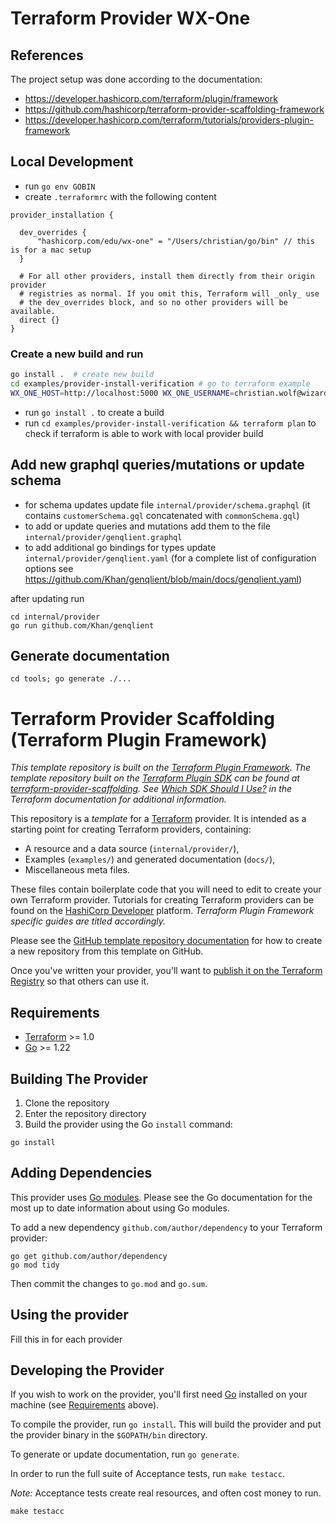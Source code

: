 # Terraform Provider WX-One

## References

The project setup was done according to the documentation: 

- https://developer.hashicorp.com/terraform/plugin/framework
- https://github.com/hashicorp/terraform-provider-scaffolding-framework
- https://developer.hashicorp.com/terraform/tutorials/providers-plugin-framework

## Local Development

- run `go env GOBIN`
- create `.terraformrc` with the following content

```
provider_installation {

  dev_overrides {
      "hashicorp.com/edu/wx-one" = "/Users/christian/go/bin" // this is for a mac setup
  }

  # For all other providers, install them directly from their origin provider
  # registries as normal. If you omit this, Terraform will _only_ use
  # the dev_overrides block, and so no other providers will be available.
  direct {}
}
```

### Create a new build and run

```bash
go install .  # create new build
cd examples/provider-install-verification # go to terraform example
WX_ONE_HOST=http://localhost:5000 WX_ONE_USERNAME=christian.wolf@wizardtales.com WX_ONE_PASSWORD=xxx TF_LOG_PROVIDER=DEBUG terraform plan # use your username and password and the correct host to run terraform plan 
```

- run `go install .` to create a build
- run `cd examples/provider-install-verification && terraform plan` to check if terraform is able to work with local provider build 

## Add new graphql queries/mutations or update schema

- for schema updates update file `internal/provider/schema.graphql` (it contains `customerSchema.gql` concatenated with `commonSchema.gql`)
- to add or update queries and mutations add them to the file `internal/provider/genqlient.graphql`
- to add additional go bindings for types update `internal/provider/genqlient.yaml` (for a complete list of configuration options see https://github.com/Khan/genqlient/blob/main/docs/genqlient.yaml)

after updating run

```
cd internal/provider
go run github.com/Khan/genqlient
```

## Generate documentation

```
cd tools; go generate ./...
```

# Terraform Provider Scaffolding (Terraform Plugin Framework)

_This template repository is built on the [Terraform Plugin Framework](https://github.com/hashicorp/terraform-plugin-framework). The template repository built on the [Terraform Plugin SDK](https://github.com/hashicorp/terraform-plugin-sdk) can be found at [terraform-provider-scaffolding](https://github.com/hashicorp/terraform-provider-scaffolding). See [Which SDK Should I Use?](https://developer.hashicorp.com/terraform/plugin/framework-benefits) in the Terraform documentation for additional information._

This repository is a *template* for a [Terraform](https://www.terraform.io) provider. It is intended as a starting point for creating Terraform providers, containing:

- A resource and a data source (`internal/provider/`),
- Examples (`examples/`) and generated documentation (`docs/`),
- Miscellaneous meta files.

These files contain boilerplate code that you will need to edit to create your own Terraform provider. Tutorials for creating Terraform providers can be found on the [HashiCorp Developer](https://developer.hashicorp.com/terraform/tutorials/providers-plugin-framework) platform. _Terraform Plugin Framework specific guides are titled accordingly._

Please see the [GitHub template repository documentation](https://help.github.com/en/github/creating-cloning-and-archiving-repositories/creating-a-repository-from-a-template) for how to create a new repository from this template on GitHub.

Once you've written your provider, you'll want to [publish it on the Terraform Registry](https://developer.hashicorp.com/terraform/registry/providers/publishing) so that others can use it.

## Requirements

- [Terraform](https://developer.hashicorp.com/terraform/downloads) >= 1.0
- [Go](https://golang.org/doc/install) >= 1.22

## Building The Provider

1. Clone the repository
1. Enter the repository directory
1. Build the provider using the Go `install` command:

```shell
go install
```

## Adding Dependencies

This provider uses [Go modules](https://github.com/golang/go/wiki/Modules).
Please see the Go documentation for the most up to date information about using Go modules.

To add a new dependency `github.com/author/dependency` to your Terraform provider:

```shell
go get github.com/author/dependency
go mod tidy
```

Then commit the changes to `go.mod` and `go.sum`.

## Using the provider

Fill this in for each provider

## Developing the Provider

If you wish to work on the provider, you'll first need [Go](http://www.golang.org) installed on your machine (see [Requirements](#requirements) above).

To compile the provider, run `go install`. This will build the provider and put the provider binary in the `$GOPATH/bin` directory.

To generate or update documentation, run `go generate`.

In order to run the full suite of Acceptance tests, run `make testacc`.

*Note:* Acceptance tests create real resources, and often cost money to run.

```shell
make testacc
```

